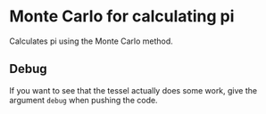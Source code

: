 # Monte Carlo for calculating pi

Calculates pi using the Monte Carlo method.

## Debug
If you want to see that the tessel actually does some work, give the argument `debug` when pushing the code.